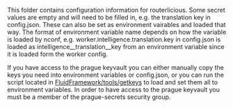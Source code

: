This folder contains configuration information for routerlicious. Some secret values are empty and will need to be filled in, e.g. the translation key in config.json. These can also be set as environment vairables and loaded that way. The format of environment variable name depends on how the variable is loaded by nconf, e.g. worker.intelligence.translation.key in config.json is loaded as intelligence__translation__key from an environment variable since it is loaded form the worker config.

If you have access to the prague keyvault you can either manually copy the keys you need into environment variables or config.json, or you can run the script located in [FluidFramework/tools/getkeys](../../../../tools/getkeys) to load and set them all to environment variables. In order to have access to the prague keyvault you must be a member of the prague-secrets security group.
